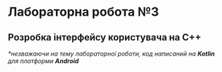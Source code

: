 # Лабораторна робота №3

## Розробка інтерфейсу користувача на C++

*\*незважаючи на тему лабораторної роботи, код написаний на **Kotlin** для платформи **Android***

